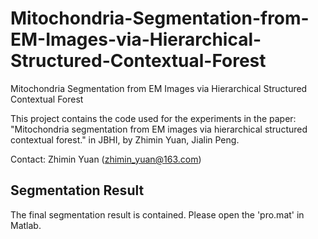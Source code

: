 # Mitochondria-Segmentation-from-EM-Images-via-Hierarchical-Structured-Contextual-Forest
 Mitochondria Segmentation from EM Images via Hierarchical Structured Contextual Forest

This project contains the code used for the experiments in the paper:
"Mitochondria segmentation from EM images via hierarchical structured contextual forest." in JBHI, by Zhimin Yuan, Jialin Peng.

Contact: Zhimin Yuan (zhimin_yuan@163.com)


Segmentation Result
-----
The final segmentation result is contained. Please open the 'pro.mat' in Matlab.